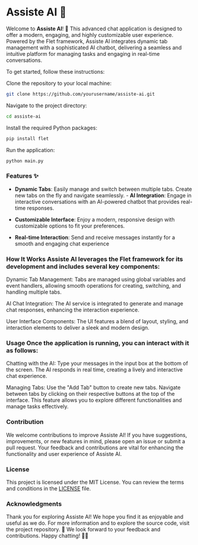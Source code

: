 # Assiste AI 🌟

Welcome to **Assiste AI**! 🎉 
This advanced chat application is designed to offer a modern, engaging, and highly customizable user experience. Powered by the Flet framework, Assiste AI integrates dynamic tab management with a sophisticated AI chatbot, delivering a seamless and intuitive platform for managing tasks and engaging in real-time conversations.

To get started, follow these instructions: 

Clone the repository to your local machine:
```bash 
git clone https://github.com/yourusername/assiste-ai.git
 ```

Navigate to the project directory: 
```bash
cd assiste-ai
``` 

Install the required Python packages: 
```bash 
pip install flet
 ``` 

Run the application: 
```bash 
python main.py
 ``` 

### Features ✨ 

- **Dynamic Tabs**: Easily manage and switch between multiple tabs. Create new tabs on the fly and navigate seamlessly. - **AI Integration**: Engage in interactive conversations with an AI-powered chatbot that provides real-time responses.
  
- **Customizable Interface**: Enjoy a modern, responsive design with customizable options to fit your preferences.
  
- **Real-time Interaction**: Send and receive messages instantly for a smooth and engaging chat experience
  
 ### How It Works Assiste AI leverages the Flet framework for its development and includes several key components: 
 
Dynamic Tab Management: Tabs are managed using global variables and event handlers, allowing smooth operations for creating, switching, and handling multiple tabs. 

AI Chat Integration: The AI service is integrated to generate and manage chat responses, enhancing the interaction experience. 

User Interface Components: The UI features a blend of layout, styling, and interaction elements to deliver a sleek and modern design.

### Usage Once the application is running, you can interact with it as follows: 

Chatting with the AI: Type your messages in the input box at the bottom of the screen. The AI responds in real time, creating a lively and interactive chat experience. 

Managing Tabs: Use the "Add Tab" button to create new tabs. Navigate between tabs by clicking on their respective buttons at the top of the interface. This feature allows you to explore different functionalities and manage tasks effectively. 

### Contribution
We welcome contributions to improve Assiste AI! If you have suggestions, improvements, or new features in mind, please open an issue or submit a pull request. Your feedback and contributions are vital for enhancing the functionality and user experience of Assiste AI. 

### License 
This project is licensed under the MIT License. You can review the terms and conditions in the [LICENSE](LICENSE) file. 

### Acknowledgments 
Thank you for exploring Assiste AI! We hope you find it as enjoyable and useful as we do. For more information and to explore the source code, visit the project repository.
🌟 We look forward to your feedback and contributions. Happy chatting! 💬🚀
